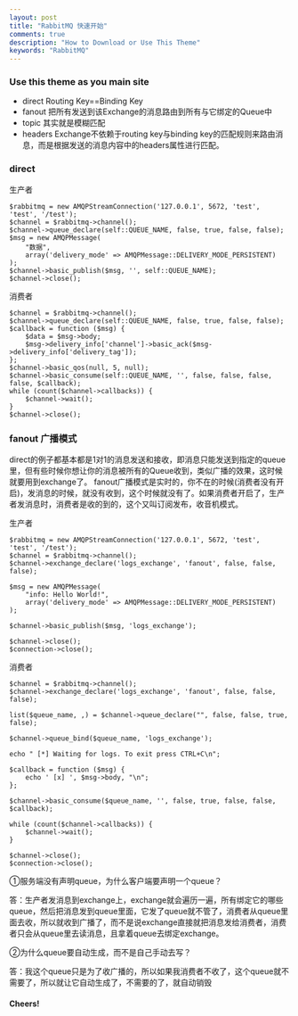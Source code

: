 ```yaml
---
layout: post
title: "RabbitMQ 快速开始"
comments: true
description: "How to Download or Use This Theme"
keywords: "RabbitMQ"
---
```


### Use this theme as you main site

- direct  Routing Key==Binding Key
- fanout	把所有发送到该Exchange的消息路由到所有与它绑定的Queue中
- topic   其实就是模糊匹配
- headers Exchange不依赖于routing key与binding key的匹配规则来路由消息，而是根据发送的消息内容中的headers属性进行匹配。

### direct

生产者
```
$rabbitmq = new AMQPStreamConnection('127.0.0.1', 5672, 'test', 'test', '/test');
$channel = $rabbitmq->channel();
$channel->queue_declare(self::QUEUE_NAME, false, true, false, false);
$msg = new AMQPMessage(
    "数据",
    array('delivery_mode' => AMQPMessage::DELIVERY_MODE_PERSISTENT)
);
$channel->basic_publish($msg, '', self::QUEUE_NAME);
$channel->close();
```
消费者
```
$channel = $rabbitmq->channel();
$channel->queue_declare(self::QUEUE_NAME, false, true, false, false);
$callback = function ($msg) {
    $data = $msg->body;
    $msg->delivery_info['channel']->basic_ack($msg->delivery_info['delivery_tag']);
};
$channel->basic_qos(null, 5, null);
$channel->basic_consume(self::QUEUE_NAME, '', false, false, false, false, $callback);
while (count($channel->callbacks)) {
    $channel->wait();
}
$channel->close();
```

### fanout 广播模式
direct的例子都基本都是1对1的消息发送和接收，即消息只能发送到指定的queue里，但有些时候你想让你的消息被所有的Queue收到，类似广播的效果，这时候就要用到exchange了。 fanout广播模式是实时的，你不在的时候(消费者没有开启)，发消息的时候，就没有收到，这个时候就没有了。如果消费者开启了，生产者发消息时，消费者是收的到的，这个又叫订阅发布，收音机模式。

生产者
```
$rabbitmq = new AMQPStreamConnection('127.0.0.1', 5672, 'test', 'test', '/test');
$channel = $rabbitmq->channel();
$channel->exchange_declare('logs_exchange', 'fanout', false, false, false);

$msg = new AMQPMessage(
    "info: Hello World!",
    array('delivery_mode' => AMQPMessage::DELIVERY_MODE_PERSISTENT)
);

$channel->basic_publish($msg, 'logs_exchange');

$channel->close();
$connection->close();
```
消费者
```
$channel = $rabbitmq->channel();
$channel->exchange_declare('logs_exchange', 'fanout', false, false, false);

list($queue_name, ,) = $channel->queue_declare("", false, false, true, false);

$channel->queue_bind($queue_name, 'logs_exchange');

echo " [*] Waiting for logs. To exit press CTRL+C\n";

$callback = function ($msg) {
    echo ' [x] ', $msg->body, "\n";
};

$channel->basic_consume($queue_name, '', false, true, false, false, $callback);

while (count($channel->callbacks)) {
    $channel->wait();
}

$channel->close();
$connection->close();
```
①服务端没有声明queue，为什么客户端要声明一个queue？

答：生产者发消息到exchange上，exchange就会遍历一遍，所有绑定它的哪些queue，然后把消息发到queue里面，它发了queue就不管了，消费者从queue里面去收，所以就收到广播了，而不是说exchange直接就把消息发给消费者，消费者只会从queue里去读消息，且拿着queue去绑定exchange。

②为什么queue要自动生成，而不是自己手动去写？

答：我这个queue只是为了收广播的，所以如果我消费者不收了，这个queue就不需要了，所以就让它自动生成了，不需要的了，就自动销毁

#### Cheers!
